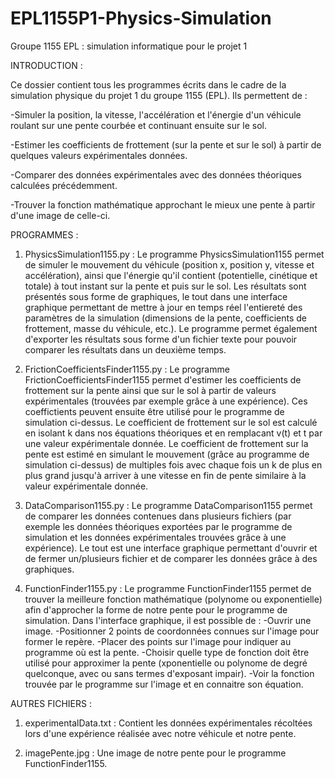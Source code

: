 # EPL1155P1-Physics-Simulation
Groupe 1155 EPL : simulation informatique pour le projet 1



INTRODUCTION :

Ce dossier contient tous les programmes écrits dans le cadre de la simulation physique du projet 1 du groupe 1155 (EPL).
Ils permettent de :

-Simuler la position, la vitesse, l'accélération et l'énergie d'un véhicule roulant sur une pente courbée et continuant ensuite sur le sol.

-Estimer les coefficients de frottement (sur la pente et sur le sol) à partir de quelques valeurs expérimentales données.

-Comparer des données expérimentales avec des données théoriques calculées précédemment.

-Trouver la fonction mathématique approchant le mieux une pente à partir d'une image de celle-ci.



PROGRAMMES :

1) PhysicsSimulation1155.py :
Le programme PhysicsSimulation1155 permet de simuler le mouvement du véhicule (position x, position y, vitesse et accélération), ainsi que l'énergie qu'il contient (potentielle, cinétique et totale) à tout instant sur la pente et puis sur le sol.
Les résultats sont présentés sous forme de graphiques, le tout dans une interface graphique permettant de mettre à jour en temps réel l'entiereté des paramètres de la simulation (dimensions de la pente, coefficients de frottement, masse du véhicule, etc.).
Le programme permet également d'exporter les résultats sous forme d'un fichier texte pour pouvoir comparer les résultats dans un deuxième temps.

2) FrictionCoefficientsFinder1155.py :
Le programme FrictionCoefficientsFinder1155 permet d'estimer les coefficients de frottement sur la pente ainsi que sur le sol à partir de valeurs expérimentales (trouvées par exemple grâce à une expérience).
Ces coeffictients peuvent ensuite être utilisé pour le programme de simulation ci-dessus.
Le coefficient de frottement sur le sol est calculé en isolant k dans nos équations théoriques et en remplacant v(t) et t par une valeur expérimentale donnée.
Le coefficient de frottement sur la pente est estimé en simulant le mouvement (grâce au programme de simulation ci-dessus) de multiples fois avec chaque fois un k de plus en plus grand jusqu'à arriver à une vitesse en fin de pente similaire à la valeur expérimentale donnée.

3) DataComparison1155.py :
Le programme DataComparison1155 permet de comparer les données contenues dans plusieurs fichiers (par exemple les données théoriques exportées par le programme de simulation et les données expérimentales trouvées grâce à une expérience).
Le tout est une interface graphique permettant d'ouvrir et de fermer un/plusieurs fichier et de comparer les données grâce à des graphiques.

4) FunctionFinder1155.py :
Le programme FunctionFinder1155 permet de trouver la meilleure fonction mathématique (polynome ou exponentielle) afin d'approcher la forme de notre pente pour le programme de simulation.
Dans l'interface graphique, il est possible de :
-Ouvrir une image.
-Positionner 2 points de coordonnées connues sur l'image pour former le repère.
-Placer des points sur l'image pour indiquer au programme où est la pente.
-Choisir quelle type de fonction doit être utilisé pour approximer la pente (xponentielle ou polynome de degré quelconque, avec ou sans termes d'exposant impair).
-Voir la fonction trouvée par le programme sur l'image et en connaitre son équation.


AUTRES FICHIERS :

1) experimentalData.txt :
Contient les données expérimentales récoltées lors d'une expérience réalisée avec notre véhicule et notre pente.

2) imagePente.jpg :
Une image de notre pente pour le programme FunctionFinder1155.
